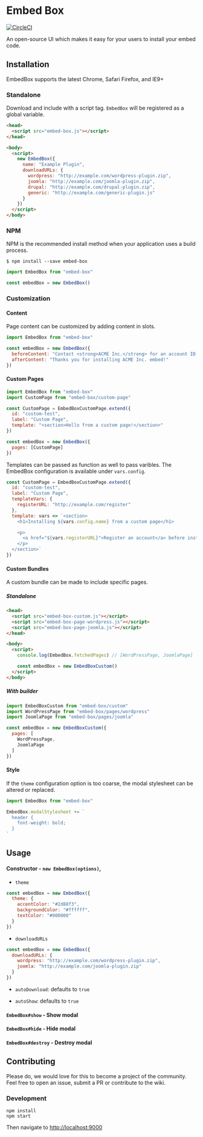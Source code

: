# Embed Box

[![CircleCI](https://circleci.com/gh/EagerIO/EmbedBox/tree/master.svg?style=svg)](https://circleci.com/gh/EagerIO/EmbedBox/tree/master)

An open-source UI which makes it easy for your users to install your embed code.

## Installation

EmbedBox supports the latest Chrome, Safari Firefox, and IE9+

### Standalone

Download and include with a script tag.
`EmbedBox` will be registered as a global variable.

```html
<head>
  <script src="embed-box.js"></script>
</head>

<body>
  <script>
    new EmbedBox({
      name: "Example Plugin",
      downloadURLs: {
        wordpress: "http://example.com/wordpress-plugin.zip",
        joomla: "http://example.com/joomla-plugin.zip",
        drupal: "http://example.com/drupal-plugin.zip",
        generic: "http://example.com/generic-plugin.js"
      }
    })
  </script>
</body>
```

### NPM

NPM is the recommended install method when your application uses a build process.

```shell
$ npm install --save embed-box
```

```javascript
import EmbedBox from "embed-box"

const embedBox = new EmbedBox()
```

### Customization

#### Content

Page content can be customized by adding content in slots.

```javascript
import EmbedBox from "embed-box"

const embedBox = new EmbedBox({
  beforeContent: "Contact <strong>ACME Inc.</strong> for an account ID.",
  afterContent: "Thanks you for installing ACME Inc. embed!"
})
```

#### Custom Pages

```javascript
import EmbedBox from "embed-box"
import CustomPage from "embed-box/custom-page"

const CustomPage = EmbedBoxCustomPage.extend({
  id: "custom-test",
  label: "Custom Page",
  template: "<section>Hello from a custom page!</section>"
})

const embedBox = new EmbedBox({
  pages: [CustomPage]
})
```

Templates can be passed as function as well to pass varibles.
The EmbedBox configuration is available under `vars.config`.

```javascript
const CustomPage = EmbedBoxCustomPage.extend({
  id: "custom-test",
  label: "Custom Page",
  templateVars: {
    registerURL: "http://example.com/register"
  },
  template: vars => `<section>
    <h1>Installing ${vars.config.name} from a custom page</h1>

    <p>
      <a href="${vars.registerURL}">Register an account</a> before installing.
    </p>
  </section>`
})
```

#### Custom Bundles

A custom bundle can be made to include specific pages.

##### Standalone

```html
<head>
  <script src="embed-box-custom.js"></script>
  <script src="embed-box-page-wordpress.js"></script>
  <script src="embed-box-page-joomla.js"></script>
</head>

<body>
  <script>
    console.log(EmbedBox.fetchedPages) // [WordPressPage, JoomlaPage]

    const embedBox = new EmbedBoxCustom()
  </script>
</body>
```

##### With builder

```javascript
import EmbedBoxCustom from "embed-box/custom"
import WordPressPage from "embed-box/pages/wordpress"
import JoomlaPage from "embed-box/pages/joomla"

const embedBox = new EmbedBoxCustom({
  pages: [
    WordPressPage,
    JoomlaPage
  ]
})
```

#### Style

If the `theme` configuration option is too coarse, the modal stylesheet can be altered or replaced.

```javascript
import EmbedBox from "embed-box"

EmbedBox.modalStylesheet += `
  header {
    font-weight: bold;
  }
`
```

## Usage

#### Constructor - `new EmbedBox(options)`,

- `theme`

```javascript
const embedBox = new EmbedBox({
  theme: {
    accentColor: "#2d88f3",
    backgroundColor: "#ffffff",
    textColor: "#000000"
  }
})
```

- `downloadURLs`

```javascript
const embedBox = new EmbedBox({
  downloadURLs: {
    wordpress: "http://example.com/wordpress-plugin.zip",
    joomla: "http://example.com/joomla-plugin.zip"
  }
})
```

- `autoDownload`: defaults to `true`

- `autoShow`: defaults to `true`

#### `EmbedBox#show` - Show modal

#### `EmbedBox#hide` - Hide modal

#### `EmbedBox#destroy` - Destroy modal

## Contributing

Please do, we would love for this to become a project of the community.
Feel free to open an issue, submit a PR or contribute to the wiki.

### Development

```shell
npm install
npm start
```

Then navigate to <a href="http://localhost:9000" target="_blank">http://localhost:9000</a>
